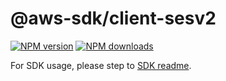 # @aws-sdk/client-sesv2

[![NPM version](https://img.shields.io/npm/v/@aws-sdk/client-sesv2/beta.svg)](https://www.npmjs.com/package/@aws-sdk/client-sesv2)
[![NPM downloads](https://img.shields.io/npm/dm/@aws-sdk/client-sesv2.svg)](https://www.npmjs.com/package/@aws-sdk/client-sesv2)

For SDK usage, please step to [SDK readme](https://github.com/aws/aws-sdk-js-v3).
